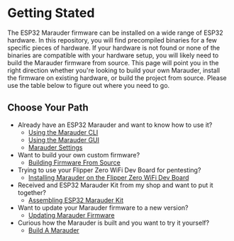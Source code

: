 # Getting Stated
The ESP32 Marauder firmware can be installed on a wide range of ESP32 hardware. In this repository, you will find precompiled binaries for a few specific pieces of hardware. If your hardware is not found or none of the binaries are compatible with your hardware setup, you will likely need to build the Marauder firmware from source. This page will point you in the right direction whether you're looking to build your own Marauder, install the firmware on existing hardware, or build the project from source. Please use the table below to figure out where you need to go.

## Choose Your Path
- Already have an ESP32 Marauder and want to know how to use it?
    - [Using the Marauder CLI](cli)
    - [Using the Marauder GUI](applications)
    - [Marauder Settings](marauder-settings)
- Want to build your own custom firmware?
    - [Building Firmware From Source](installing-firmware-from-source)
- Trying to use your Flipper Zero WiFi Dev Board for pentesting?
    - [Installing Marauder on the Flipper Zero WiFi Dev Board](flipper-zero)
- Received and ESP32 Marauder Kit from my shop and want to put it together?
    - [Assembling ESP32 Marauder Kit](esp32-marauder-kit)
- Want to update your Marauder firmware to a new version?
    - [Updating Marauder Firmware](update-firmware)
- Curious how the Marauder is built and you want to try it yourself?
    - [Build A Marauder](hardware)